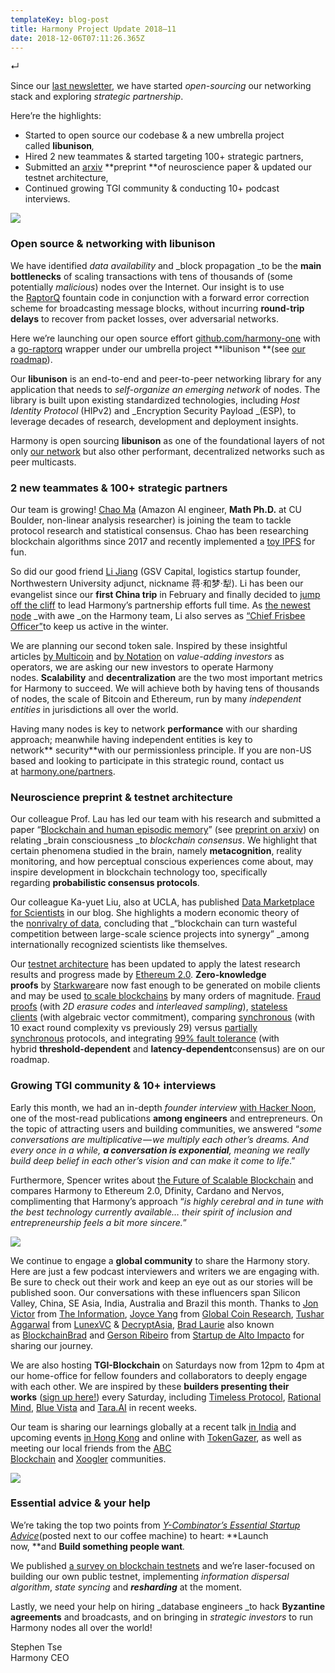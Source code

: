 ```yaml
---
templateKey: blog-post
title: Harmony Project Update 2018–11
date: 2018-12-06T07:11:26.365Z
---
```

↵

Since our [last newsletter](https://harmony.one/201810-newsletter), we have started _open-sourcing_ our networking stack and exploring _strategic partnership_.

Here’re the highlights:

*   Started to open source our codebase & a new umbrella project called **libunison**_,_
*   Hired 2 new teammates & started targeting 100+ strategic partners,
*   Submitted an [arxiv](https://arxiv.org/abs/1811.02881) **preprint **of neuroscience paper & updated our testnet architecture,
*   Continued growing TGI community & conducting 10+ podcast interviews.

![](images/uploaded/0-uld3fx7zq9yfunccpng_1553628186.png)

### Open source & networking with libunison

We have identified _data availability_ and _block propagation _to be the **main bottlenecks** of scaling transactions with tens of thousands of (some potentially _malicious_) nodes over the Internet. Our insight is to use the [RaptorQ](https://tools.ietf.org/html/rfc6330) fountain code in conjunction with a forward error correction scheme for broadcasting message blocks, without incurring **round-trip delays** to recover from packet losses, over adversarial networks.

Here we’re launching our open source effort [github.com/harmony-one](http://github.com/harmony-one) with a [go-raptorq](https://github.com/harmony-one/go-raptorq) wrapper under our umbrella project **libunison **(see [our roadmap](http://harmony.one/libunison)).

Our **libunison** is an end-to-end and peer-to-peer networking library for any application that needs to _self-organize an emerging network_ of nodes. The library is built upon existing standardized technologies, including _Host Identity Protocol_ (HIPv2) and _Encryption Security Payload _(ESP), to leverage decades of research, development and deployment insights.

Harmony is open sourcing **libunison** as one of the foundational layers of not only [our network](https://harmony.one/network) but also other performant, decentralized networks such as peer multicasts.

### 2 new teammates & 100+ strategic partners

Our team is growing! [Chao Ma](https://www.linkedin.com/in/mc8305/) (Amazon AI engineer, **Math Ph.D.** at CU Boulder, non-linear analysis researcher) is joining the team to tackle protocol research and statistical consensus. Chao has been researching blockchain algorithms since 2017 and recently implemented a [toy IPFS](https://github.com/chaosma/dfs) for fun.

So did our good friend [Li Jiang](https://www.linkedin.com/in/lijiang2087/) (GSV Capital, logistics startup founder, Northwestern University adjunct, nickname 蒋·和梦·犁). Li has been our evangelist since our **first China trip** in February and finally decided to [jump off the cliff](https://medium.com/@lijiang2087/started-from-the-bottom-now-ad435ecb4aa4) to lead Harmony’s partnership efforts full time. As [the newest node](https://medium.com/harmony-one/meet-the-harmony-team-f211ea407b48) _with awe _on the Harmony team, Li also serves as [“Chief Frisbee Officer”](https://www.youtube.com/watch?time_continue=1&v=bL_yAmJKE1Q)to keep us active in the winter.

We are planning our second token sale. Inspired by these insightful articles [by Multicoin](https://multicoin.capital/2018/10/23/the-evolving-role-of-crypto-investors/) and [by Notation](https://medium.com/notation-capital/notation-blockchain-mining-2-0-dcf46a28f7eb) on _value-adding investors_ as operators, we are asking our new investors to operate Harmony nodes. **Scalability** and **decentralization** are the two most important metrics for Harmony to succeed. We will achieve both by having tens of thousands of nodes, the scale of Bitcoin and Ethereum, run by many _independent entities_ in jurisdictions all over the world.

Having many nodes is key to network **performance** with our sharding approach; meanwhile having independent entities is key to network** security**with our permissionless principle. If you are non-US based and looking to participate in this strategic round, contact us at [harmony.one/partners](http://harmony.one/partners).

### Neuroscience preprint & testnet architecture

Our colleague Prof. Lau has led our team with his research and submitted a paper “[Blockchain and human episodic memory](https://medium.com/harmony-one/blockchain-and-human-episodic-memory-9a6a4ed685ee)” (see [preprint on arxiv](https://arxiv.org/abs/1811.02881)) on relating _brain consciousness _to _blockchain consensus_. We highlight that certain phenomena studied in the brain, namely **metacognition**, reality monitoring, and how perceptual conscious experiences come about, may inspire development in blockchain technology too, specifically regarding **probabilistic consensus protocols**.

Our colleague Ka-yuet Liu, also at UCLA, has published [Data Marketplace for Scientists](https://medium.com/harmony-one/data-marketplace-for-scientists-7666afb68569) in our blog. She highlights a modern economic theory of the [nonrivalry of data](https://www.gsb.stanford.edu/faculty-research/working-papers/nonrivalry-economics-data), concluding that _“blockchain can turn wasteful competition between large-scale science projects into synergy” _among internationally recognized scientists like themselves.

Our [testnet architecture](https://harmony.one/architecture) has been updated to apply the latest research results and progress made by [Ethereum 2.0](https://github.com/ethereum/wiki/wiki/Sharding-FAQs). **Zero-knowledge proofs** by [Starkware](https://multicoin.capital/2018/10/30/our-investment-in-starkware/)are now fast enough to be generated on mobile clients and may be used [to scale blockchains](https://twitter.com/stse/status/1057844527652716544) by many orders of magnitude. [Fraud proofs](https://tokyo2018.scalingbitcoin.org/files/Day1/improving-spv-client-validation-and-security-with-fraud-proofs.pdf) (with _2D erasure codes_ and _interleaved sampling_), [stateless clients](https://eprint.iacr.org/2018/968.pdf) (with algebraic vector commitment), comparing [synchronous](https://research.vmware.com/publications/synchronous-byzantine-agreement-with-expected-o-1-rounds-expected-o-n2-communication-and-optimal-resilience) (with 10 exact round complexity vs previously 29) versus [partially synchronous](https://research.vmware.com/publications/validated-asynchronous-byzantine-agreement-with-optimal-resilience-and-asymptotically-optimal-time-and-word-communication) protocols, and integrating [99% fault tolerance](https://vitalik.ca/general/2018/08/07/99_fault_tolerant.html) (with hybrid **threshold-dependent** and **latency-dependent**consensus) are on our roadmap.

### Growing TGI community & 10+ interviews

Early this month, we had an in-depth _founder interview_ [with Hacker Noon](https://harmony.one/hackernoon), one of the most-read publications **among engineers** and entrepreneurs. On the topic of attracting users and building communities, we answered “_some conversations are multiplicative — we multiply each other’s dreams. And every once in a while, _**_a conversation is exponential_**_, meaning we really build deep belief in each other’s vision and can make it come to life_.”

Furthermore, Spencer writes about [the Future of Scalable Blockchain](https://medium.com/futuresin/ethereum-2-0-and-the-future-of-scalable-blockchain-389cfcc7760c) and compares Harmony to Ethereum 2.0, Dfinity, Cardano and Nervos, complimenting that Harmony’s approach “_is highly cerebral and in tune with the best technology currently available… their spirit of inclusion and entrepreneurship feels a bit more sincere._”

![](images/uploaded/1-dqvmx0-4glv-khtox1w2kqjpeg_1553628251.jpeg)

We continue to engage a **global community** to share the Harmony story. Here are just a few podcast interviewers and writers we are engaging with. Be sure to check out their work and keep an eye out as our stories will be published soon. Our conversations with these influencers span Silicon Valley, China, SE Asia, India, Australia and Brazil this month. Thanks to [Jon Victor](https://twitter.com/jon_victor_?lang=en) from [The Information](https://www.theinformation.com/), [Joyce Yang](https://twitter.com/JoyceInNYC?lang=en) from [Global Coin Research](https://globalcoinresearch.com/), [Tushar Aggarwal](https://twitter.com/Tushar307?lang=en) from [LunexVC](https://lunex.vc/) & [DecryptAsia](https://decrypt.asia/), [Brad Laurie](https://twitter.com/brad_laurie?lang=en) also known as [BlockchainBrad](https://www.youtube.com/channel/UCbkjUYiPN8P48r0lurEBP8w) and [Gerson Ribeiro](https://www.linkedin.com/in/gersonrfr/) from [Startup de Alto Impacto](https://itunes.apple.com/br/podcast/startups-de-alto-impacto/id1102941013?mt=2) for sharing our journey.

We are also hosting **TGI-Blockchain** on Saturdays now from 12pm to 4pm at our home-office for fellow founders and collaborators to deeply engage with each other. We are inspired by these **builders presenting their works** ([sign up here!](http://harmony.one/tgi)) every Saturday, including [Timeless Protocol](https://www.linkedin.com/in/ziwang0315/), [Rational Mind](http://rationalmind.io/), [Blue Vista](http://bluevista.co/) and [Tara.AI](https://tara.ai/) in recent weeks.

Our team is sharing our learnings globally at a recent talk [in India](https://youtu.be/iH6biQ5kUeY?t=5164) and upcoming events [in Hong Kong](https://twitter.com/harmonyprotocol/status/1062824637401260032) and online with [TokenGazer](https://twitter.com/harmonyprotocol/status/1063250495693742081), as well as meeting our local friends from the [ABC Blockchain](https://harmony.one/abc) and [Xoogler](https://harmony.one/xoogler-lunch) communities.

![](images/uploaded/1-kbgijhbt58xb8v-cacbohgpng_1553628301.png)

### Essential advice & your help

We’re taking the top two points from [_Y-Combinator’s Essential Startup Advice_](https://harmony.one/yc)(posted next to our coffee machine) to heart: **Launch now, **and **Build something people want**_._

We published [a survey on blockchain testnets](https://medium.com/@leo_hao/https-medium-com-leo-hao-blockchain-testnets-survey-7e0612cf5d72) and we’re laser-focused on building our own public testnet, implementing _information dispersal algorithm_, _state syncing_ and **_resharding_** at the moment.

Lastly, we need your help on hiring _database engineers _to hack **Byzantine agreements** and broadcasts, and on bringing in _strategic investors_ to run Harmony nodes all over the world!

Stephen Tse  
Harmony CEO
